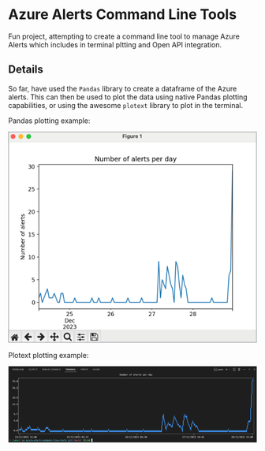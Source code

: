 # Azure Alerts Command Line Tools

Fun project, attempting to create a command line tool to manage Azure Alerts which includes in terminal pltting and Open API integration.

## Details

So far, have used the `Pandas` library to create a dataframe of the Azure alerts. This can then be used to plot the data using native Pandas plotting capabilities, or using the awesome `plotext` library to plot in the terminal.

Pandas plotting example:

![Image showing a plot using the Pandas library.](images/pandas-plot.png)

Plotext plotting example:

![Image showing a plot using the Pandas library.](images/plotext-plot.png)